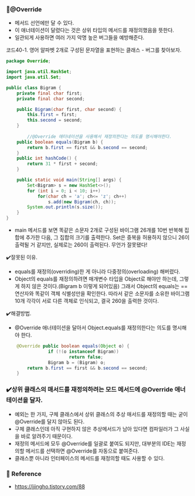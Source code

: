 ### **🔎**@Override

- 메서드 선언에만 달 수 있다.
- 이 애너테이션이 달렸다는 것은 상위 타입의 메서드를 재정의했음을 뜻한다.
- 일관되게 사용하면 여러 가지 악명 높은 버그들을 예방해준다.

코드40-1. 영어 알파벳 2개로 구성된 문자열을 표현하는 클래스 - 버그를 찾아보자.

```java
package Override;

import java.util.HashSet;
import java.util.Set;

public class Bigram {
    private final char first;
    private final char second;

    public Bigram(char first, char second) {
        this.first = first;
        this.second = second;
    }
		
		//@Override 애터네이션을 사용해서 재정의한다는 의도를 명시해야한다.
    public boolean equals(Bigram b) {
        return b.first == first && b.second == second;
    }
    public int hashCode() {
        return 31 * first + second;
    }

    public static void main(String[] args) {
        Set<Bigram> s = new HashSet<>();
        for (int i = 0; i < 10; i++)
            for(char ch = 'a'; ch<= 'z'; ch++)
                s.add(new Bigram(ch, ch));
        System.out.println(s.size());
    }
}
```

- main 메서드를 보면 똑같은 소문자 2개로 구성된 바이그램 26개를 10번 반복해 집합에 추가한 다음, 그 집합의 크기를 출력한다. Set은 중복을 허용하지 않으니 26이 출력될 거 같지만, 실제로는 260이 출력된다. 무언가 잘못됐다!

✔️잘못된 이유.

- equals를 재정의(overriding)한 게 아니라 다중정의(overloading) 해버렸다.
- Object의 equals를 재정의하려면 매개변수 타입을 Object로 해야만 하는데, 그렇게 하지 않은 것이다.(Bigram b 이렇게 되어있음) 그래서 Object의 equals는 == 연산자와 똑같이 객체 식별성만을 확인한다. 따라서 같은 소문자를 소유한 바이그램 10개 각각이 서로 다른 객체로 인식되고, 결국 260을 출력한 것이다.

✔️해결방법.

- @Override 애너테이션을 달아서 Object.equals를 재정의한다는 의도를 명시해야 한다.

```java
    @Override public boolean equals(Object o) {
				if (!(o instanceof Bigram))
						return false;
				Bigram b = (Bigram) o;
        return b.first == first && b.second == second;
    }
```

### ✔️상위 클래스의 매서드를 재정의하려는 모드 메서드에 @Override 애너테이션을 달자.

- 예외는 한 가지, 구체 클래스에서 상위 클래스의 추상 매서드를 재정의할 때는 굳이 @Override를 달지 않아도 된다.
- 구체 클래스인데 아직 구현하지 않은 추상메서드가 남아 있다면 컴파일러가 그 사실을 바로 알려주기 때문이다.
- 재정의 메서드에 모두 @Override를 일괄로 붙여도 되지만, 대부분의 IDE는 재정의할 메서드를 선택하면 @Override를 자동으로 붙여준다.
- 클래스뿐 아니라 인터페이스의 메서드를 재정의할 때도 사용할 수 있다.

### 📌 Reference
- https://jjingho.tistory.com/88